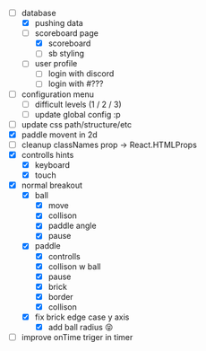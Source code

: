 - [ ] database
  - [x] pushing data
  - [ ] scoreboard page
    - [x] scoreboard
    - [ ] sb styling
  - [ ] user profile
    - [ ] login with discord
    - [ ] login with #???
- [ ] configuration menu
  - [ ] difficult levels (1 / 2 / 3)
  - [ ] update global config :p
- [ ] update css path/structure/etc
- [x] paddle movent in 2d
- [ ] cleanup classNames prop -> React.HTMLProps<HTMLDivElement>
- [x] controlls hints
  - [x] keyboard
  - [x] touch
- [x] normal breakout
	- [x] ball
		- [x] move
		- [x] collison
		- [x] paddle angle
		- [x] pause
	- [x] paddle
		- [x] controlls
		- [x] collison w ball
		- [x] pause
		- [x] brick
		- [x] border
		- [x] collison
	- [x] fix brick edge case y axis
		- [x] add ball radius 😝

- [ ] improve onTime triger in timer
